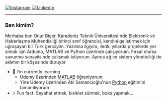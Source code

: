 [![Instagram](https://img.shields.io/badge/Instagram-%23E4405F.svg?logo=Instagram&logoColor=white)](https://instagram.com/0nurbicer) [![LinkedIn](https://img.shields.io/badge/LinkedIn-%230077B5.svg?logo=linkedin&logoColor=white)](https://linkedin.com/in/onur-bicer) 

---

### Ben kimim?
Merhaba ben Onur Biçer, Karadeniz Teknik Üniversitesi'nde Elektronik ve Haberleşme Mühendisliği  birinci sınıf öğrencisi, kendini geliştirmek için uğraşayan bir Türk genciyim. Yazılıma ilgiyim, ileriki yıllarda projelerde yer almak için Arduino, MATLAB ve Python üzerinde çalışıyorum. Fırsat olursa savunma sanayiisinde çalışmak istiyorum. Ayrıca ağ ve sistem yöneticiliği de aklımın bir köşesinde duruyor.

- 🌱 I’m currently learning 
  - Udemy üzerinden <a href="https://www.udemy.com/course/uygulamalarla-matlab-egitim-seti/">MATLAB</a> öğreniyorum
  - Yine Udemy üzerinden Atıl Samancıoğlu'nun [Python](https://www.udemy.com/course/python-100-gunluk-yazilim-kampi/) eğitimini tamamlıyorum
- ⚡ Fun fact: Seyahat etmek, bisiklet sürmek, boks yapmak...

